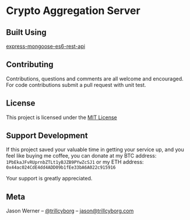 # Crypto Aggregation Server
## Built Using
[express-mongoose-es6-rest-api](https://github.com/KunalKapadia/express-mongoose-es6-rest-api)

<!-- ## Overview


### Features
 -->

<!-- ## Getting Started

Clone the repo:
```sh
git clone git@github.com:TrillCyborg/crypto-aggregation-server.git
cd express-mongoose-es6-rest-api
```

Install yarn:
```js
npm install -g yarn
```

Install dependencies:
```sh
yarn
```

Set environment (vars):
```sh
cp .env.example .env
```

Start server:
```sh
# Start server
yarn start

# Selectively set DEBUG env var to get logs
DEBUG=express-mongoose-es6-rest-api:* yarn start
```
Refer [debug](https://www.npmjs.com/package/debug) to know how to selectively turn on logs.


Tests:
```sh
# Run tests written in ES6 
yarn test

# Run test along with code coverage
yarn test:coverage

# Run tests on file change
yarn test:watch

# Run tests enforcing code coverage (configured via .istanbul.yml)
yarn test:check-coverage
```

Lint:
```sh
# Lint code with ESLint
yarn lint

# Run lint on any file change
yarn lint:watch
```

Other gulp tasks:
```sh
# Wipe out dist and coverage directory
gulp clean

# Default task: Wipes out dist and coverage directory. Compiles using babel.
gulp
```

##### Deployment

```sh
# compile to ES5
1. yarn build

# upload dist/ to your server
2. scp -rp dist/ user@dest:/path

# install production dependencies only
3. yarn --production

# Use any process manager to start your services
4. pm2 start dist/index.js
```

In production you need to make sure your server is always up so you should ideally use any of the process manager recommended [here](http://expressjs.com/en/advanced/pm.html).
We recommend [pm2](http://pm2.keymetrics.io/) as it has several useful features like it can be configured to auto-start your services if system is rebooted. -->

## Contributing

Contributions, questions and comments are all welcome and encouraged. For code contributions submit a pull request with unit test.

## License
This project is licensed under the [MIT License](https://github.com/TrillCyborg/cosmo-aggregation-server/blob/master/LICENSE)

## Support Development
If this project saved your valuable time in getting your service up, and you feel like buying me coffee, you can donate at my BTC address: `1PbEkaJFvRUprnbZTLt1yBJZB9PYwZcSJ1` or my ETH address: `0x44ac024CdE4dd4ADD09b1fEe33bA6A022c915916`

Your support is greatly appreciated.

## Meta

Jason Werner – [@trillcyborg](https://twitter.com/trillcyborg) – jason@trillcyborg.com

